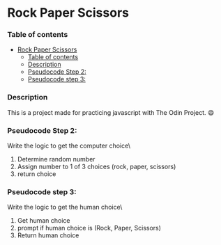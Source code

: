 # Rock Paper Scissors
 ### Table of contents
- [Rock Paper Scissors](#rock-paper-scissors)
    - [Table of contents](#table-of-contents)
    - [Description](#description)
    - [Pseudocode Step 2:](#pseudocode-step-2)
    - [Pseudocode step 3:](#pseudocode-step-3)

### Description
This is a project made for practicing javascript with The Odin Project. :smile:

### Pseudocode Step 2:
Write the logic to get the computer choice\
1. Determine random number
2. Assign number to 1 of 3 choices (rock, paper, scissors)
3. return choice

### Pseudocode step 3:
Write the logic to get the human choice\
1. Get human choice
2. prompt if human choice is (Rock, Paper, Scissors)
3. Return human choice